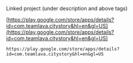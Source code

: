 
Linked project (under description and above tags)

[https://play.google.com/store/apps/details?id=com.teamlava.citystory&hl=en&gl=US](https://play.google.com/store/apps/details?id=com.teamlava.citystory&hl=en&gl=US)

```
https://play.google.com/store/apps/details?id=com.teamlava.citystory&hl=en&gl=US
```
